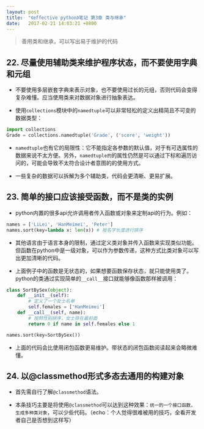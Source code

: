 ```yaml
---
layout: post
title:  "《effective python》笔记 第3章 类与继承"
date:   2017-02-21 14:03:21 +0800
---
```


> 善用类和继承，可以写出易于维护的代码

## 22. 尽量使用辅助类来维护程序状态，而不要使用字典和元组

* 不要使用多层嵌套字典来表示对象，也不要使用过长的元组，否则代码会变得复杂难懂。应当使用类来对数据对象进行抽象表达。

* 使用`collections`模块中的`namedtuple`可以非常轻松的定义出精简且不可变的数据类型：

```python
import collections
Grade = collections.namedtuple('Grade', ('score', 'weight'))
```

* `namedtuple`也有它的局限性：它不能指定各参数的默认值，对于有可选属性的数据来说不太方便。另外，`namedtuple的`的属性仍然是可以通过下标和遍历访问的，可能会导致不太符合设计者意图的的使用方式。

* 一些复杂的数据可以拆解为多个辅助类，代码会更清晰、更易扩展。

## 23. 简单的接口应该接受函数，而不是类的实例

* python内置的很多api允许调用者传入函数或对象来定制api的行为。例如：

```python
names = ['LiLei', 'HanMeimei', 'Peter']
names.sort(key=lambda x: len(x)) # 按名字长度进行排序
```

* 其他语言由于语言本身的限制，通过定义类对象并传入函数来实现类似功能。但函数在python中是一级对象，可以作为参数传递，这种方式比类对象可以写出更加清晰的代码。

* 上面例子中的函数是无状态的，如果想要函数保存状态，就只能使用类了。python的类通过实现简单的`__call__`接口就能够像函数那样被调用：

```python
class SortBySex(object):
    def __init__(self):
        # 定义了一个女士名单
        self.females = ['HanMeimei']
    def __call__(self, name):
        # 按照性别排序，女士排在最前面
        return 0 if name in self.females else 1

names.sort(key=SortBySex())
```

* 上面的代码会比使用闭包函数更易维护。带状态的闭包函数阅读起来会略微难懂。

## 24. 以@classmethod形式多态去通用的构建对象

* 首先需自行了解`@classmethod`语法。

* 本条技巧主要是将使用`@classmethod`可以达到这种效果：`统一的一个接口函数，生成多种类对象`，可以少些代码。（echo：个人觉得很难被用的技巧，全看开发者自己是否想到这样写）
